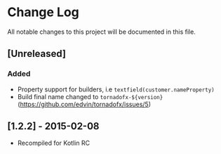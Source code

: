 # Change Log
All notable changes to this project will be documented in this file.

## [Unreleased]
### Added
- Property support for builders, i.e `textfield(customer.nameProperty)`
- Build final name changed to `tornadofx-${version}` (https://github.com/edvin/tornadofx/issues/5) 

## [1.2.2] - 2015-02-08
- Recompiled for Kotlin RC